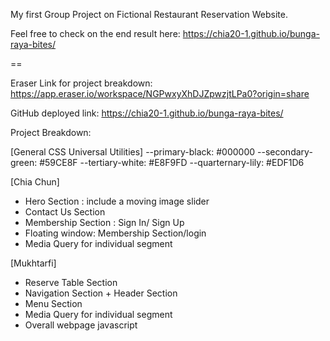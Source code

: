 My first Group Project on Fictional Restaurant Reservation Website.

Feel free to check on the end result here: https://chia20-1.github.io/bunga-raya-bites/

==

Eraser Link for project breakdown: https://app.eraser.io/workspace/NGPwxyXhDJZpwzjtLPa0?origin=share

GitHub deployed link: https://chia20-1.github.io/bunga-raya-bites/

Project Breakdown:

[General CSS Universal Utilities]
--primary-black: #000000
--secondary-green: #59CE8F
--tertiary-white: #E8F9FD
--quarternary-lily: #EDF1D6

[Chia Chun]
- Hero Section : include a moving image slider
- Contact Us Section
- Membership Section : Sign In/ Sign Up
- Floating window: Membership Section/login
- Media Query for individual segment

[Mukhtarfi]
- Reserve Table Section
- Navigation Section + Header Section
- Menu Section
- Media Query for individual segment
- Overall webpage javascript



<!-- Submission link is here
https://airtable.com/shrdT9KFUKdWGJfau -->
